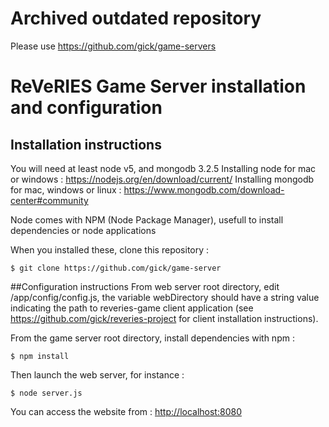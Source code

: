 # Archived outdated repository
Please use https://github.com/gick/game-servers

# ReVeRIES Game Server installation and configuration
## Installation instructions
You will need at least node v5, and mongodb 3.2.5 Installing node for mac or windows : https://nodejs.org/en/download/current/ Installing mongodb for mac, windows or linux : https://www.mongodb.com/download-center#community

Node comes with NPM (Node Package Manager), usefull to install dependencies or node applications


When you installed these, clone this repository :

`$ git clone https://github.com/gick/game-server`

##Configuration instructions
From web server root directory, edit /app/config/config.js, the variable webDirectory should have a string value indicating the path to reveries-game client application (see <https://github.com/gick/reveries-project> for client installation instructions).

From the game server root directory, install dependencies with npm : 

`$ npm install`

Then launch the web server, for instance : 

`$ node server.js`

You can access the website from : <http://localhost:8080>


